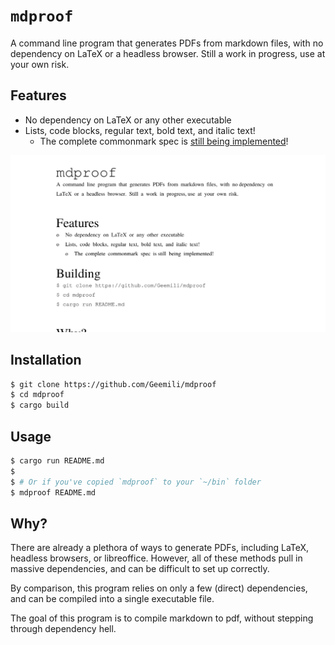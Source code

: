 # `mdproof`

A command line program that generates PDFs from markdown files, with no
dependency on LaTeX or a headless browser. Still a work in progress,
use at your own risk.

## Features

- No dependency on LaTeX or any other executable
- Lists, code blocks, regular text, bold text, and italic text!
    - The complete commonmark spec is [still being implemented][]!

[still being implemented]: https://github.com/Geemili/mdproof/issues/1

![The readme rendered as a PDF](images/readme-pdf.png)

## Installation

```bash
$ git clone https://github.com/Geemili/mdproof
$ cd mdproof
$ cargo build
```

## Usage

```bash
$ cargo run README.md
$
$ # Or if you've copied `mdproof` to your `~/bin` folder
$ mdproof README.md
```

## Why?

There are already a plethora of ways to generate PDFs, including LaTeX, headless
browsers, or libreoffice. However, all of these methods pull in massive
dependencies, and can be difficult to set up correctly.

By comparison, this program relies on only a few (direct) dependencies, and can
be compiled into a single executable file.

The goal of this program is to compile markdown to pdf, without stepping through
dependency hell.
